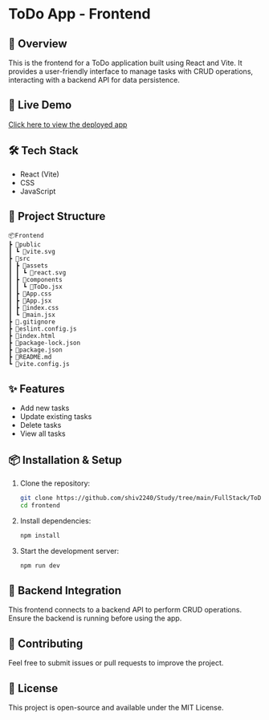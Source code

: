 # ToDo App - Frontend

## 📌 Overview
This is the frontend for a ToDo application built using React and Vite. It provides a user-friendly interface to manage tasks with CRUD operations, interacting with a backend API for data persistence.

## 🚀 Live Demo
[Click here to view the deployed app](https://todo-v1-p1.netlify.app/)

## 🛠️ Tech Stack
- React (Vite)
- CSS
- JavaScript

## 📂 Project Structure
```
📦Frontend
┣ 📂public
┃ ┗ 📜vite.svg
┣ 📂src
┃ ┣ 📂assets
┃ ┃ ┗ 📜react.svg
┃ ┣ 📂components
┃ ┃ ┗ 📜ToDo.jsx
┃ ┣ 📜App.css
┃ ┣ 📜App.jsx
┃ ┣ 📜index.css
┃ ┗ 📜main.jsx
┣ 📜.gitignore
┣ 📜eslint.config.js
┣ 📜index.html
┣ 📜package-lock.json
┣ 📜package.json
┣ 📜README.md
┗ 📜vite.config.js
```

## ✨ Features
- Add new tasks
- Update existing tasks
- Delete tasks
- View all tasks

## 📦 Installation & Setup
1. Clone the repository:
   ```sh
   git clone https://github.com/shiv2240/Study/tree/main/FullStack/ToDo/Frontend
   cd frontend
   ```
2. Install dependencies:
   ```sh
   npm install
   ```
3. Start the development server:
   ```sh
   npm run dev
   ```

## 🔗 Backend Integration
This frontend connects to a backend API to perform CRUD operations. Ensure the backend is running before using the app.

## 🤝 Contributing
Feel free to submit issues or pull requests to improve the project.

## 📜 License
This project is open-source and available under the MIT License.

